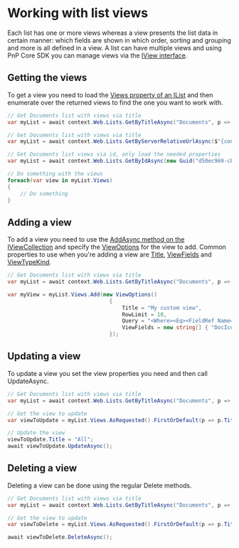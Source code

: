 # Working with list views

Each list has one or more views whereas a view presents the list data in certain manner: which fields are shown in which order, sorting and grouping and more is all defined in a view. A list can have multiple views and using PnP Core SDK you can manage views via the [IView interface](https://pnp.github.io/pnpcore/api/PnP.Core.Model.SharePoint.IView.html).

## Getting the views

To get a view you need to load the [Views property of an IList](https://pnp.github.io/pnpcore/api/PnP.Core.Model.SharePoint.IList.html#PnP_Core_Model_SharePoint_IList_Views) and then enumerate over the returned views to find the one you want to work with.

```csharp
// Get Documents list with views via title
var myList = await context.Web.Lists.GetByTitleAsync("Documents", p => p.Views);

// Get Documents list with views via title
var myList = await context.Web.Lists.GetByServerRelativeUrlAsync($"{context.Uri.PathAndQuery}/Shared Documents", p => p.Views);

// Get Documents list views via id, only load the needed properties
var myList = await context.Web.Lists.GetByIdAsync(new Guid("d50ec969-cb27-4a49-839f-3c25d1d607d5"), p => p.Views);

// Do something with the views
foreach(var view in myList.Views)
{
    // Do something
}
```

## Adding a view

To add a view you need to use the [AddAsync method on the IViewCollection](https://pnp.github.io/pnpcore/api/PnP.Core.Model.SharePoint.IViewCollection.html#collapsible-PnP_Core_Model_SharePoint_IViewCollection_AddAsync_PnP_Core_Model_SharePoint_ViewOptions_) and specify the [ViewOptions](https://pnp.github.io/pnpcore/api/PnP.Core.Model.SharePoint.ViewOptions.html) for the view to add. Common properties to use when you're adding a view are [Title](https://pnp.github.io/pnpcore/api/PnP.Core.Model.SharePoint.ViewOptions.html#PnP_Core_Model_SharePoint_ViewOptions_Title), [ViewFields](https://pnp.github.io/pnpcore/api/PnP.Core.Model.SharePoint.ViewOptions.html#collapsible-PnP_Core_Model_SharePoint_ViewOptions_ViewFields) and [ViewTypeKind](https://pnp.github.io/pnpcore/api/PnP.Core.Model.SharePoint.ViewOptions.html#collapsible-PnP_Core_Model_SharePoint_ViewOptions_ViewTypeKind).

```csharp
// Get Documents list with views via title
var myList = await context.Web.Lists.GetByTitleAsync("Documents", p => p.Views);

var myView = myList.Views.Add(new ViewOptions()
                                {
                                    Title = "My custom view",
                                    RowLimit = 10,
                                    Query = "<Where><Eq><FieldRef Name='LinkFilename' /><Value Type='Text'>General</Value></Eq></Where>",
                                    ViewFields = new string[] { "DocIcon", "LinkFilenameNoMenu", "Modified" }
                                });
```

## Updating a view

To update a view you set the view properties you need and then call UpdateAsync.

```csharp
// Get Documents list with views via title
var myList = await context.Web.Lists.GetByTitleAsync("Documents", p => p.Views);

// Get the view to update
var viewToUpdate = myList.Views.AsRequested().FirstOrDefault(p => p.Title == "All Documents");

// Update the view
viewToUpdate.Title = "All";
await viewToUpdate.UpdateAsync();
```

## Deleting a view

Deleting a view can be done using the regular Delete methods.

```csharp
// Get Documents list with views via title
var myList = await context.Web.Lists.GetByTitleAsync("Documents", p => p.Views);

// Get the view to update
var viewToDelete = myList.Views.AsRequested().FirstOrDefault(p => p.Title == "View to delete");

await viewToDelete.DeleteAsync();
```
